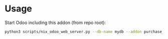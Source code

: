 # Usage

Start Odoo including this addon (from repo root):

```bash
python3 scripts/nix_odoo_web_server.py --db-name mydb --addon purchase_delivery_split_date
```
